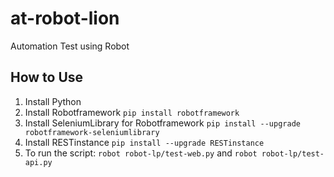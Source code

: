 # at-robot-lion
Automation Test using Robot

## How to Use
1. Install Python
2. Install Robotframework `pip install robotframework`
3. Install SeleniumLibrary for Robotframework `pip install --upgrade robotframework-seleniumlibrary`
4. Install RESTinstance `pip install --upgrade RESTinstance`
5. To run the script: `robot robot-lp/test-web.py` and `robot robot-lp/test-api.py`